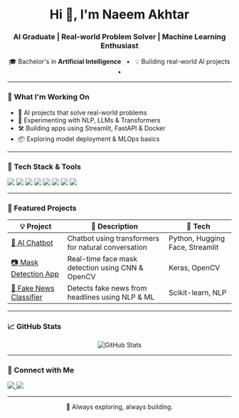 <h1 align="center">Hi 👋, I'm Naeem Akhtar</h1>
<h3 align="center">AI Graduate | Real-world Problem Solver | Machine Learning Enthusiast</h3>

<p align="center">
🎓 Bachelor's in <strong>Artificial Intelligence</strong> &nbsp; • &nbsp;
💡 Building real-world AI projects &nbsp; • &nbsp;

</p>

---

### 🔭 What I'm Working On
- 🤖 AI projects that solve real-world problems  
- 🧠 Experimenting with NLP, LLMs & Transformers  
- 🛠️ Building apps using Streamlit, FastAPI & Docker  
- 📦 Exploring model deployment & MLOps basics  

---

### 🧰 Tech Stack & Tools
<p align="left">
  <img src="https://img.shields.io/badge/Python-3776AB?style=flat&logo=python&logoColor=white"/>
  <img src="https://img.shields.io/badge/PyTorch-EE4C2C?style=flat&logo=pytorch&logoColor=white"/>
  <img src="https://img.shields.io/badge/TensorFlow-FF6F00?style=flat&logo=tensorflow&logoColor=white"/>
  <img src="https://img.shields.io/badge/Scikit--learn-F7931E?style=flat&logo=scikit-learn&logoColor=white"/>
  <img src="https://img.shields.io/badge/OpenCV-5C3EE8?style=flat&logo=opencv&logoColor=white"/>
  <img src="https://img.shields.io/badge/Streamlit-FF4B4B?style=flat&logo=streamlit&logoColor=white"/>
  <img src="https://img.shields.io/badge/Docker-2496ED?style=flat&logo=docker&logoColor=white"/>
  <img src="https://img.shields.io/badge/Git-F05032?style=flat&logo=git&logoColor=white"/>
</p>

---

### 📌 Featured Projects
| 💡 Project | 🧾 Description | 🧰 Tech |
|-----------|----------------|--------|
| [🤖 AI Chatbot](https://github.com/naeemakhtartheai/ai-chatbot) | Chatbot using transformers for natural conversation | Python, Hugging Face, Streamlit |
| [📷 Mask Detection App](https://github.com/naeemakhtartheai/mask-detector) | Real-time face mask detection using CNN & OpenCV | Keras, OpenCV |
| [🧠 Fake News Classifier](https://github.com/naeemakhtartheai/fake-news-detector) | Detects fake news from headlines using NLP & ML | Scikit-learn, NLP |

---

### 📈 GitHub Stats
<p align="center">
  <img src="https://github-readme-stats.vercel.app/api?username=naeemakhtartheai&show_icons=true&theme=radical" alt="GitHub Stats" />
</p>

---

### 🤝 Connect with Me
<p align="left">
  <a href="https://www.linkedin.com/in/naeem-akhtar-74770933a" target="_blank">
    <img src="https://img.shields.io/badge/LinkedIn-blue?style=flat&logo=linkedin&logoColor=white" />
  </a>
  <a href="mailto:your.email@example.com">
    <img src="https://img.shields.io/badge/Email-red?style=flat&logo=gmail&logoColor=white" />
  </a>
</p>

---

<p align="center">
  💬 Always exploring, always building.
</p>
